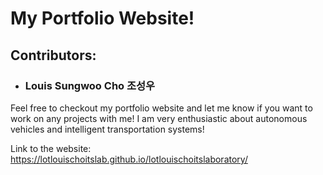 # My Portfolio Website!
## Contributors:
- ### Louis Sungwoo Cho 조성우

Feel free to checkout my portfolio website and let me know if you want to work on any projects with me! I am very enthusiastic about autonomous vehicles and intelligent transportation systems!

Link to the website: https://lotlouischoitslab.github.io/lotlouischoitslaboratory/

